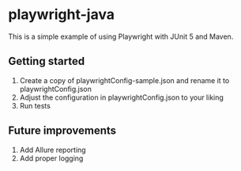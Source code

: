 # playwright-java

This is a simple example of using Playwright with JUnit 5 and Maven.

## Getting started

1. Create a copy of playwrightConfig-sample.json and rename it to playwrightConfig.json
2. Adjust the configuration in playwrightConfig.json to your liking
3. Run tests

## Future improvements

1. Add Allure reporting
2. Add proper logging